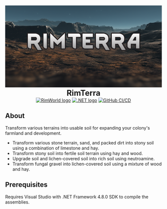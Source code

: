 <p align="center">
    <img src="https://github.com/KeirLoire/RimTerra/blob/master/About/Preview.png?raw=true" alt="RimTerra Preview"/><br>
    <b style="font-size:25px">RimTerra</b><br>
    <a href="https://store.steampowered.com/app/294100/RimWorld/"><img src="https://img.shields.io/badge/rimworld-1.6-b5651d?label=RimWorld&style=flat&logo=rimworld" alt="RimWorld logo"/></a>
    <a href="https://dotnet.microsoft.com/en-us/download/dotnet-framework/net48"><img src="https://img.shields.io/badge/dotnet-4.8.0-512bd4?label=.NET%20Framework&style=flat&logo=dotnet" alt=".NET logo"/></a>
    <a href="https://github.com/KeirLoire/RimTerra/commits/master"><img src="https://github.com/keirLoire/RimTerra/actions/workflows/ci.yml/badge.svg" alt="GitHub CI/CD"/></a>
</p>

## About

Transform various terrains into usable soil for expanding your colony's farmland and development.

- Transform various stone terrain, sand, and packed dirt into stony soil using a combination of limestone and hay.
- Transform stony soil into fertile soil terrain using hay and wood.
- Upgrade soil and lichen-covered soil into rich soil using neutroamine.
- Transform fungal gravel into lichen-covered soil using a mixture of wood and hay.

## Prerequisites
Requires Visual Studio with .NET Framework 4.8.0 SDK to compile the assemblies.